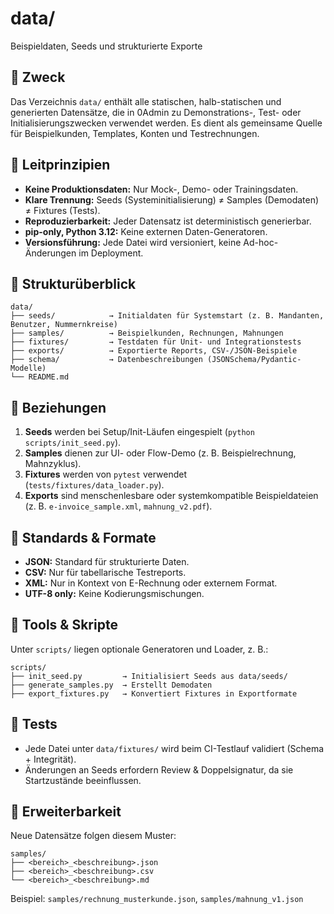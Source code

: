 # data/

Beispieldaten, Seeds und strukturierte Exporte

## 🎯 Zweck

Das Verzeichnis `data/` enthält alle statischen, halb-statischen und generierten Datensätze,
die in 0Admin zu Demonstrations-, Test- oder Initialisierungszwecken verwendet werden.
Es dient als gemeinsame Quelle für Beispielkunden, Templates, Konten und Testrechnungen.

## 🧭 Leitprinzipien

* **Keine Produktionsdaten:** Nur Mock-, Demo- oder Trainingsdaten.
* **Klare Trennung:** Seeds (Systeminitialisierung) ≠ Samples (Demodaten) ≠ Fixtures (Tests).
* **Reproduzierbarkeit:** Jeder Datensatz ist deterministisch generierbar.
* **pip-only, Python 3.12:** Keine externen Daten-Generatoren.
* **Versionsführung:** Jede Datei wird versioniert, keine Ad-hoc-Änderungen im Deployment.

## 🧱 Strukturüberblick

```
data/
├── seeds/            → Initialdaten für Systemstart (z. B. Mandanten, Benutzer, Nummernkreise)
├── samples/          → Beispielkunden, Rechnungen, Mahnungen
├── fixtures/         → Testdaten für Unit- und Integrationstests
├── exports/          → Exportierte Reports, CSV-/JSON-Beispiele
├── schema/           → Datenbeschreibungen (JSONSchema/Pydantic-Modelle)
└── README.md
```

## 🔗 Beziehungen

1. **Seeds** werden bei Setup/Init-Läufen eingespielt (`python scripts/init_seed.py`).
2. **Samples** dienen zur UI- oder Flow-Demo (z. B. Beispielrechnung, Mahnzyklus).
3. **Fixtures** werden von `pytest` verwendet (`tests/fixtures/data_loader.py`).
4. **Exports** sind menschenlesbare oder systemkompatible Beispieldateien (z. B. `e-invoice_sample.xml`, `mahnung_v2.pdf`).

## 🧩 Standards & Formate

* **JSON:** Standard für strukturierte Daten.
* **CSV:** Nur für tabellarische Testreports.
* **XML:** Nur in Kontext von E-Rechnung oder externem Format.
* **UTF-8 only:** Keine Kodierungsmischungen.

## 🧰 Tools & Skripte

Unter `scripts/` liegen optionale Generatoren und Loader, z. B.:

```
scripts/
├── init_seed.py         → Initialisiert Seeds aus data/seeds/  
├── generate_samples.py  → Erstellt Demodaten  
├── export_fixtures.py   → Konvertiert Fixtures in Exportformate  
```

## 🧪 Tests

* Jede Datei unter `data/fixtures/` wird beim CI-Testlauf validiert (Schema + Integrität).
* Änderungen an Seeds erfordern Review & Doppelsignatur, da sie Startzustände beeinflussen.

## 🧱 Erweiterbarkeit

Neue Datensätze folgen diesem Muster:

```
samples/
├── <bereich>_<beschreibung>.json
├── <bereich>_<beschreibung>.csv
└── <bereich>_<beschreibung>.md
```

Beispiel: `samples/rechnung_musterkunde.json`, `samples/mahnung_v1.json`
